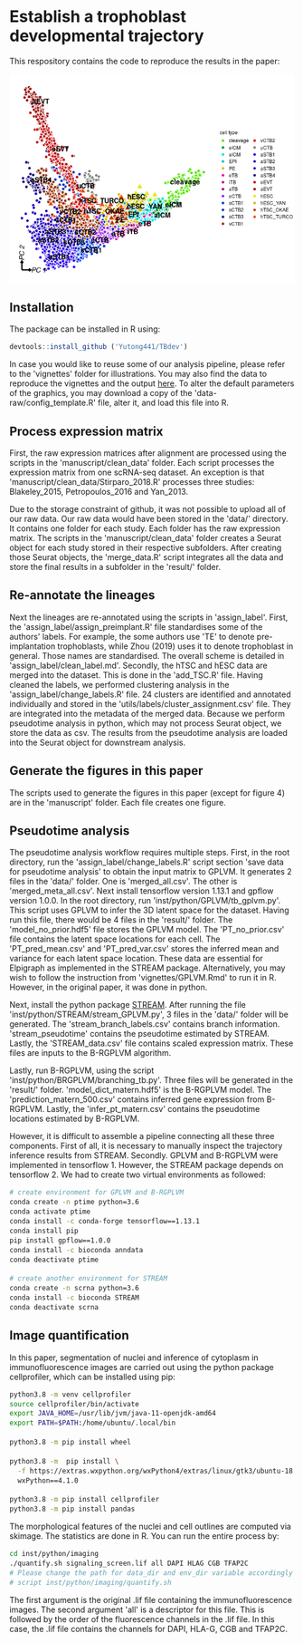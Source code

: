 # Establish a trophoblast developmental trajectory

This respository contains the code to reproduce the results in the paper:

![](vignettes/TB_trajectory.png)

## Installation
The package can be installed in R using:
```r
devtools::install_github ('Yutong441/TBdev')
```

In case you would like to reuse some of our analysis pipeline, please refer to
the 'vignettes' folder for illustrations.
You may also find the data to reproduce the vignettes and the output [here](https://drive.google.com/drive/folders/1Jz2s33SLmvtXisVPTwNZtDBU4uvEInax?usp=sharing).
To alter the default parameters of the graphics, you may download a copy of the
'data-raw/config_template.R' file, alter it, and load this file into R.

## Process expression matrix
First, the raw expression matrices after alignment are processed using the
scripts in the 'manuscript/clean_data' folder. Each script processes the
expression matrix from one scRNA-seq dataset. An exception is that
'manuscript/clean_data/Stirparo_2018.R' processes three studies: Blakeley_2015,
Petropoulos_2016 and Yan_2013. 

Due to the storage constraint of github, it was not possible to upload all of
our raw data. Our raw data would have been stored in the 'data/' directory. It
contains one folder for each study. Each folder has the raw expression matrix.
The scripts in the 'manuscript/clean_data' folder creates a Seurat object for
each study stored in their respective subfolders. After creating those Seurat
objects, the 'merge_data.R' script integrates all the data and store the final
results in a subfolder in the 'result/' folder.

## Re-annotate the lineages
Next the lineages are re-annotated using the scripts in 'assign_label'. First,
the 'assign_label/assign_preimplant.R' file standardises some of the authors'
labels. For example, the some authors use 'TE' to denote pre-implantation
trophoblasts, while Zhou (2019) uses it to denote trophoblast in general. Those
names are standardised. The overall scheme is detailed in
'assign_label/clean_label.md'. Secondly, the hTSC and hESC data are merged into
the dataset. This is done in the 'add_TSC.R' file. Having cleaned the labels,
we performed clustering analysis in the 'assign_label/change_labels.R' file. 24
clusters are identified and annotated individually and stored in the
'utils/labels/cluster_assignment.csv' file. They are integrated into the
metadata of the merged data.  Because we perform pseudotime analysis in python,
which may not process Seurat object, we store the data as csv. The results from
the pseudotime analysis are loaded into the Seurat object for downstream
analysis.

## Generate the figures in this paper
The scripts used to generate the figures in this paper (except for figure 4)
are in the 'manuscript' folder. Each file creates one figure.

## Pseudotime analysis
The pseudotime analysis workflow requires multiple steps. First, in the root
directory, run the 'assign_label/change_labels.R' script section 'save data for
pseudotime analysis' to obtain the input matrix to GPLVM. It generates 2 files
in the 'data/' folder. One is 'merged_all.csv'. The other is
'merged_meta_all.csv'. Next install tensorflow version 1.13.1 and gpflow
version 1.0.0. In the root directory, run 'inst/python/GPLVM/tb_gplvm.py'. This
script uses GPLVM to infer the 3D latent space for the dataset. Having run this
file, there would be 4 files in the 'result/' folder.  The
'model_no_prior.hdf5' file stores the GPLVM model. The 'PT_no_prior.csv' file
contains the latent space locations for each cell. The 'PT_pred_mean.csv' and
'PT_pred_var.csv' stores the inferred mean and variance for each latent space
location. These data are essential for Elpigraph as implemented in the STREAM
package. Alternatively, you may wish to follow the instruction from
'vignettes/GPLVM.Rmd' to run it in R. However, in the original paper, it was
done in python.

Next, install the python package [STREAM](https://github.com/pinellolab/STREAM). 
After running the file 'inst/python/STREAM/stream_GPLVM.py', 3 files in the
'data/' folder will be generated. The 'stream_branch_labels.csv' contains
branch information. 'stream_pseudotime' contains the pseudotime estimated by
STREAM. Lastly, the 'STREAM_data.csv' file contains scaled expression matrix.
These files are inputs to the B-RGPLVM algorithm.

Lastly, run B-RGPLVM, using the script 'inst/python/BRGPLVM/branching_tb.py'.
Three files will be generated in the 'result/' folder.
'model_dict_matern.hdf5' is the B-RGPLVM model. The 'prediction_matern_500.csv'
contains inferred gene expression from B-RGPLVM. Lastly, the
'infer_pt_matern.csv' contains the pseudotime locations estimated by B-RGPLVM.

However, it is difficult to assemble a pipeline connecting all these three
components. First of all, it is necessary to manually inspect the trajectory
inference results from STREAM. Secondly. GPLVM and B-RGPLVM were implemented in
tensorflow 1. However, the STREAM package depends on tensorflow 2. We had to
create two virtual environments as followed:

```bash
# create environment for GPLVM and B-RGPLVM
conda create -n ptime python=3.6
conda activate ptime
conda install -c conda-forge tensorflow==1.13.1
conda install pip
pip install gpflow==1.0.0
conda install -c bioconda anndata
conda deactivate ptime

# create another environment for STREAM
conda create -n scrna python=3.6
conda install -c bioconda STREAM
conda deactivate scrna
```

## Image quantification
In this paper, segmentation of nuclei and inference of cytoplasm in
immunofluorescence images are carried out using the python package
cellprofiler, which can be installed using pip:

```bash
python3.8 -m venv cellprofiler
source cellprofiler/bin/activate
export JAVA_HOME=/usr/lib/jvm/java-11-openjdk-amd64
export PATH=$PATH:/home/ubuntu/.local/bin

python3.8 -m pip install wheel

python3.8 -m  pip install \
  -f https://extras.wxpython.org/wxPython4/extras/linux/gtk3/ubuntu-18.04  \
  wxPython==4.1.0

python3.8 -m pip install cellprofiler
python3.8 -m pip install pandas
```

The morphological features of the nuclei and cell outlines are computed via
skimage. The statistics are done in R. You can run the entire process by:

```bash
cd inst/python/imaging
./quantify.sh signaling_screen.lif all DAPI HLAG CGB TFAP2C
# Please change the path for data_dir and env_dir variable accordingly in the
# script inst/python/imaging/quantify.sh
```

The first argument is the original .lif file containing the immunofluorescence
images. The second argument 'all' is a descriptor for this file. This is
followed by the order of the fluorescence channels in the .lif file. In this
case, the .lif file contains the channels for DAPI, HLA-G, CGB and TFAP2C.
